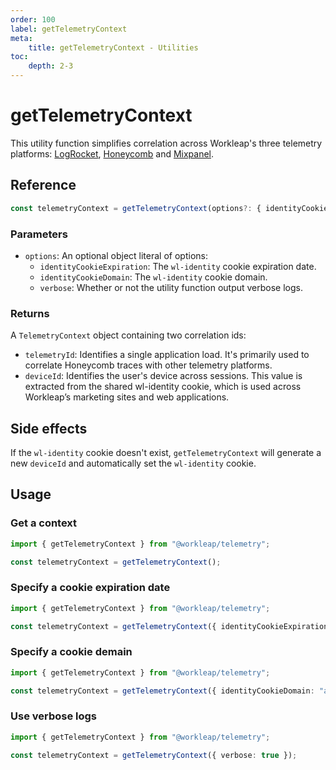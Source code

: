 ```yaml
---
order: 100
label: getTelemetryContext
meta:
    title: getTelemetryContext - Utilities
toc:
    depth: 2-3
---
```


# getTelemetryContext

This utility function simplifies correlation across Workleap's three telemetry platforms: [LogRocket](https://logrocket.com/), [Honeycomb](https://www.honeycomb.io/) and [Mixpanel](https://mixpanel.com/).

## Reference

```ts
const telemetryContext = getTelemetryContext(options?: { identityCookieExpiration, identityCookieDomain, verbose });
```

### Parameters

- `options`: An optional object literal of options:
    - `identityCookieExpiration`: The `wl-identity` cookie expiration date.
    - `identityCookieDomain`: The `wl-identity` cookie domain.
    - `verbose`: Whether or not the utility function output verbose logs.

### Returns

A `TelemetryContext` object containing two correlation ids:

- `telemetryId`: Identifies a single application load. It's primarily used to correlate Honeycomb traces with other telemetry platforms.
- `deviceId`: Identifies the user's device across sessions. This value is extracted from the shared wl-identity cookie, which is used across Workleap’s marketing sites and web applications.

## Side effects

If the `wl-identity` cookie doesn't exist, `getTelemetryContext` will generate a new `deviceId` and automatically set the `wl-identity` cookie.

## Usage

### Get a context

```ts
import { getTelemetryContext } from "@workleap/telemetry";

const telemetryContext = getTelemetryContext();
```

### Specify a cookie expiration date

```ts
import { getTelemetryContext } from "@workleap/telemetry";

const telemetryContext = getTelemetryContext({ identityCookieExpiration: new Date(Date.now() + 1 * 24 * 60 * 60 * 1000) });
```

### Specify a cookie demain

```ts
import { getTelemetryContext } from "@workleap/telemetry";

const telemetryContext = getTelemetryContext({ identityCookieDomain: "acme.com" });
```

### Use verbose logs

```ts
import { getTelemetryContext } from "@workleap/telemetry";

const telemetryContext = getTelemetryContext({ verbose: true });
```

